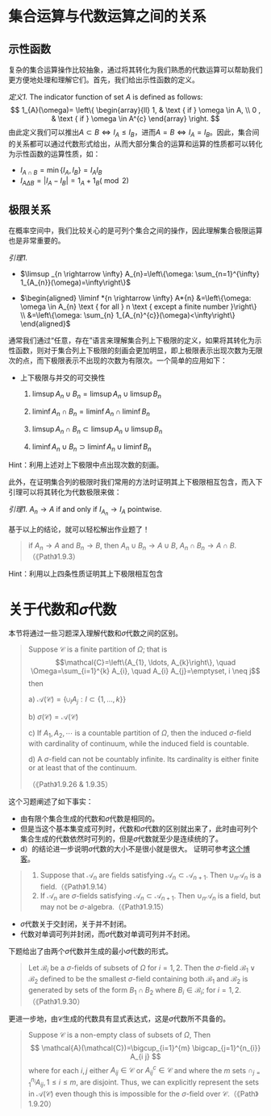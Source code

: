 # 集合运算与代数运算之间的关系

## 示性函数

复杂的集合运算操作比较抽象，通过将其转化为我们熟悉的代数运算可以帮助我们更方便地处理和理解它们。首先，我们给出示性函数的定义。

*定义1.* The indicator function of set $A$ is defined as follows:
$$
1_{A}(\omega)=
\left\{
   \begin{array}{ll}
      1, & \text { if } \omega \in A, \\
      0 , & \text { if } \omega \in A^{c}
   \end{array}
\right.
$$
由此定义我们可以推出$A \subset B \iff I_{A} \leq I_{B}$，进而$A = B \iff I_{A} = I_{B}$。因此，集合间的关系都可以通过代数形式给出，从而大部分集合的运算和运算的性质都可以转化为示性函数的运算性质，如：

* $I_{A \cap B}=\min \left\{I_{A}, I_{B}\right\}=I_{A} I_{B}$
* $I_{A \Delta B}=\left|I_{A}-I_{B}\right|=1_{A}+1_{B}(\bmod 2)$

## 极限关系

在概率空间中，我们比较关心的是可列个集合之间的操作，因此理解集合极限运算也是非常重要的。

*引理1.*  

* $\limsup _{n \rightarrow \infty} A_{n}=\left\{\omega: \sum_{n=1}^{\infty} 1_{A_{n}}(\omega)=\infty\right\}$
  
* $\begin{aligned}
  \liminf *{n \rightarrow \infty} A*{n} &=\left\{\omega: \omega \in A_{n} \text { for all } n \text { except a finite number }\right\} \\
  &=\left\{\omega: \sum_{n} 1_{A_{n}^{c}}(\omega)<\infty\right\}
  \end{aligned}$

通常我们通过“任意，存在”语言来理解集合列上下极限的定义，如果将其转化为示性函数，则对于集合列上下极限的刻画会更加明显，即上极限表示出现次数为无限次的点，而下极限表示不出现的次数为有限次。一个简单的应用如下：

* 上下极限与并交的可交换性

   1. $\limsup A_n \cup B_n = \limsup A_n \cup \limsup B_n$

   2. $\liminf A_n \cap B_n = \liminf A_n \cap \liminf B_n$

   3. $\limsup A_n \cap B_n \subset \limsup A_n \cup \limsup B_n$

   4. $\liminf A_n \cup B_n \supset \liminf A_n \cup \liminf B_n$

Hint：利用上述对上下极限中点出现次数的刻画。

此外，在证明集合列的极限时我们常用的方法时证明其上下极限相互包含，而入下引理可以将其转化为代数极限来做：

*引理1.* $A_n \rightarrow A$ if and only if $I_{A_n} \rightarrow I_{A}$ pointwise.

基于以上的结论，就可以轻松解出作业题了！
> if $A_n \rightarrow A$ and $B_n \rightarrow B$, then $A_n \cup B_n \rightarrow A \cup B$, $A_n \cap B_n \rightarrow A \cap B$. （《Path》1.9.3）

Hint：利用以上四条性质证明其上下极限相互包含

# 关于代数和$\sigma$代数

本节将通过一些习题深入理解代数和$\sigma$代数之间的区别。

> Suppose $\mathcal{C}$ is a finite partition of $\Omega$; that is
>   $$\mathcal{C}=\left\{A_{1}, \ldots, A_{k}\right\}, \quad \Omega=\sum_{i=1}^{k} A_{i}, \quad A_{i} A_{j}=\emptyset, i \neq j$$
>   then 
> 
> a) $\mathcal{A}(\mathcal{C})=\left\{\cup_{I} A_{j}: I \subset\{1, \ldots, k\}\right\}$
> 
> b) $\sigma(\mathcal{C})=\mathcal{A}(\mathcal{C})$
> 
> c) If $A_1,A_2,\cdots$ is a countable partition of $\Omega$, then the induced $\sigma$-field with cardinality of continuum, while the induced field is countable.
> 
> d) A $\sigma$-field can not be countably infinite. Its cardinality is either finite or at least that of the continuum.
> 
> （《Path》1.9.26 & 1.9.35）

这个习题阐述了如下事实：
* 由有限个集合生成的代数和$\sigma$代数是相同的。
* 但是当这个基本集变成可列时，代数和$\sigma$代数的区别就出来了，此时由可列个集合生成的代数依然时可列的，但是$\sigma$代数就至少是连续统的了。
* d）的结论进一步说明$\sigma$代数的大小不是很小就是很大。
证明可参考[这个博客](https://www.yaronhadad.com/why-arent-there-infinitely-countable-sigma-algebras/)。


> 1. Suppose that $\mathcal{A}_n$ are fields satisfying $\mathcal{A}_n \subset \mathcal{A}_{n+1}$. Then  $\cup_n \mathcal{A}_n$ is a field.（《Path》1.9.14）
> 2. If $\mathcal{A}_n$ are $\sigma$-fields satisfying $\mathcal{A}_n \subset \mathcal{A}_{n+1}$. Then $\cup_n \mathcal{A}_n$ is a field, but may not be $\sigma$-algebra.（《Path》1.9.15）

* $\sigma$代数关于交封闭，关于并不封闭。
* 代数对单调可列并封闭，而$\sigma$代数对单调可列并不封闭。

下题给出了由两个$\sigma$代数并生成的最小$\sigma$代数的形式。

> Let $\mathcal{B}_i$ be a $\sigma$-fields of subsets of $\Omega$ for $i = 1, 2$.  Then the $\sigma$-field $\mathcal{B}_1 \vee \mathcal{B}_2$ defined to be the smallest $\sigma$-field containing both $\mathcal{B}_1$ and $\mathcal{B}_2$ is generated by sets of the form $B_1 \cap B_2$ where $B_i \in \mathcal{B}_i$; for $i= 1, 2$.（《Path》1.9.30）
   
更进一步地，由$\mathcal{C}$生成的代数具有显式表达式，这是$\sigma$代数所不具备的。
> Suppose $\mathcal{C}$ is a non-empty class of subsets of $\Omega$, Then
> $$ \mathcal{A}(\mathcal{C})=\bigcup_{i=1}^{m} \bigcap_{j=1}^{n_{i}} A_{i j} $$
> where for each $i, j$ either $A_{ij} \in \mathcal{C}$ or $A_{ij}^{c} \in \mathcal{C}$ and where the $m$ sets $\cap_{j=1}^{n_{i}} A_{i j}, 1 \leq i \leq m$, are disjoint. Thus, we can explicitly represent the sets in $\mathcal{A}(\mathcal{C})$ even though this is impossible for the $\sigma$-field over $\mathcal{C}$.（《Path》1.9.20）
